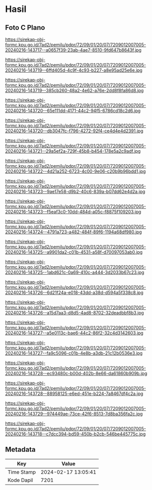 # Hasil

## Foto C Plano

https://sirekap-obj-formc.kpu.go.id/7ad2/pemilu/pdpr/72/09/01/20/07/7209012007005-20240216-143717--a0657f39-23ab-4ae7-8510-9fd647b8643f.jpg

https://sirekap-obj-formc.kpu.go.id/7ad2/pemilu/pdpr/72/09/01/20/07/7209012007005-20240216-143719--6ffd405d-4c9f-4c93-b227-a8e95ad25e6e.jpg

https://sirekap-obj-formc.kpu.go.id/7ad2/pemilu/pdpr/72/09/01/20/07/7209012007005-20240216-143719--385cb260-48a2-4e62-a76e-2dd8f8fa86d8.jpg

https://sirekap-obj-formc.kpu.go.id/7ad2/pemilu/pdpr/72/09/01/20/07/7209012007005-20240216-143720--65e111dd-4171-44c2-94f5-6786cd18c2d6.jpg

https://sirekap-obj-formc.kpu.go.id/7ad2/pemilu/pdpr/72/09/01/20/07/7209012007005-20240216-143720--db3047fc-f796-4272-92f4-ce4d4e4d2391.jpg

https://sirekap-obj-formc.kpu.go.id/7ad2/pemilu/pdpr/72/09/01/20/07/7209012007005-20240216-143721--29a5ef2a-729f-45b8-b454-178e5a2c9adf.jpg

https://sirekap-obj-formc.kpu.go.id/7ad2/pemilu/pdpr/72/09/01/20/07/7209012007005-20240216-143722--4d21a252-6723-4c00-9e06-c20b9b96bdd1.jpg

https://sirekap-obj-formc.kpu.go.id/7ad2/pemilu/pdpr/72/09/01/20/07/7209012007005-20240216-143723--9ae17e58-d9b2-40c6-839a-b07dd62e4d2a.jpg

https://sirekap-obj-formc.kpu.go.id/7ad2/pemilu/pdpr/72/09/01/20/07/7209012007005-20240216-143723--f5eaf3c0-10dd-484d-a05c-f8875f109203.jpg

https://sirekap-obj-formc.kpu.go.id/7ad2/pemilu/pdpr/72/09/01/20/07/7209012007005-20240216-143724--4791a723-a482-484f-89f6-1194a68df980.jpg

https://sirekap-obj-formc.kpu.go.id/7ad2/pemilu/pdpr/72/09/01/20/07/7209012007005-20240216-143725--a9901da2-c01b-4531-a58f-d70097053ab0.jpg

https://sirekap-obj-formc.kpu.go.id/7ad2/pemilu/pdpr/72/09/01/20/07/7209012007005-20240216-143725--1abd621c-0a69-410c-a444-3d2033b67c23.jpg

https://sirekap-obj-formc.kpu.go.id/7ad2/pemilu/pdpr/72/09/01/20/07/7209012007005-20240216-143726--6d21f24a-e018-43dd-a38d-d594a5f338c8.jpg

https://sirekap-obj-formc.kpu.go.id/7ad2/pemilu/pdpr/72/09/01/20/07/7209012007005-20240216-143726--a15d7aa3-d8d5-4ad8-8702-32deadbbf8b3.jpg

https://sirekap-obj-formc.kpu.go.id/7ad2/pemilu/pdpr/72/09/01/20/07/7209012007005-20240216-143727--a5e0113c-bae6-44c2-86f2-32c4d3142603.jpg

https://sirekap-obj-formc.kpu.go.id/7ad2/pemilu/pdpr/72/09/01/20/07/7209012007005-20240216-143727--fa9c5096-c01b-4e8b-a3db-21c12b0536e3.jpg

https://sirekap-obj-formc.kpu.go.id/7ad2/pemilu/pdpr/72/09/01/20/07/7209012007005-20240216-143728--ec93480c-b00d-402b-8e66-da61860b909b.jpg

https://sirekap-obj-formc.kpu.go.id/7ad2/pemilu/pdpr/72/09/01/20/07/7209012007005-20240216-143728--88958125-e6ed-451e-b224-7a8467df4c2a.jpg

https://sirekap-obj-formc.kpu.go.id/7ad2/pemilu/pdpr/72/09/01/20/07/7209012007005-20240216-143729--974449ae-73ce-42f6-8513-7d8ba356fa2c.jpg

https://sirekap-obj-formc.kpu.go.id/7ad2/pemilu/pdpr/72/09/01/20/07/7209012007005-20240216-143718--c7dcc394-bd59-450b-b2cb-546be445775c.jpg


## Metadata

| Key        | Value               |
| ---------- | ------------------- |
| Time Stamp | 2024-02-17 13:05:41 |
| Kode Dapil | 7201                |



